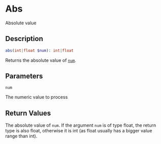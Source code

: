 # Abs

Absolute value

## Description

```PHP
abs(int|float $num): int|float
```

Returns the absolute value of [`num`](#parameter-num).

## Parameters

`num`

The numeric value to process

## Return Values

The absolute value of `num`. If the argument `num` is of type float, the return type is also float, otherwise it is int (as float usually has a bigger value range than int).

